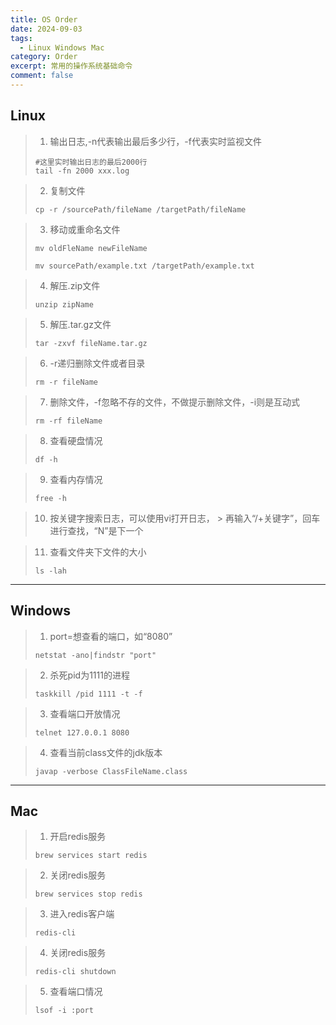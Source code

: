 ```yaml
---
title: OS Order
date: 2024-09-03
tags:
  - Linux Windows Mac
category: Order
excerpt: 常用的操作系统基础命令
comment: false
---
```


## Linux

> 1. 输出日志,-n代表输出最后多少行，-f代表实时监视文件
> ```shell
> #这里实时输出日志的最后2000行
> tail -fn 2000 xxx.log
> ```

> 2. 复制文件
> ```shell
> cp -r /sourcePath/fileName /targetPath/fileName
> ```

> 3. 移动或重命名文件
> ```shell
> mv oldFleName newFileName
> ```
> ```shell
> mv sourcePath/example.txt /targetPath/example.txt
> ```

> 4. 解压.zip文件
> ```shell
> unzip zipName
> ```

> 5. 解压.tar.gz文件
> ```shell
> tar -zxvf fileName.tar.gz
> ```

> 6. -r递归删除文件或者目录
> ```shell
> rm -r fileName
> ```

> 7. 删除文件，-f忽略不存的文件，不做提示删除文件，-i则是互动式
> ```shell
> rm -rf fileName
> ```

> 8. 查看硬盘情况
> ```shell
> df -h 
> ```

> 9. 查看内存情况
> ```shell
> free -h
> ```

> 10. 按关键字搜索日志，可以使用vi打开日志，
      > 再输入“/+关键字”，回车进行查找，“N”是下一个

> 11. 查看文件夹下文件的大小
> ```shell
> ls -lah
> ```

---

## Windows
> 1. port=想查看的端口，如“8080”
> ```shell
> netstat -ano|findstr "port"
> ```

> 2. 杀死pid为1111的进程
> ```shell
> taskkill /pid 1111 -t -f
> ```

> 3. 查看端口开放情况
> ```shell
> telnet 127.0.0.1 8080
> ``` 

> 4. 查看当前class文件的jdk版本
> ```shell
> javap -verbose ClassFileName.class
> ```

---

## Mac
> 1. 开启redis服务
> ```shell
> brew services start redis
> ```

> 2. 关闭redis服务
> ```shell
> brew services stop redis
> ```

> 3. 进入redis客户端
>```shell
> redis-cli
>```

> 4. 关闭redis服务
> ```shell
> redis-cli shutdown
> ```

> 5. 查看端口情况
> ```shell
> lsof -i :port
>```





